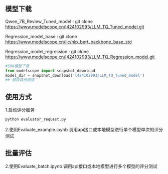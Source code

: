 <!--
 * @Author: error: error: git config user.name & please set dead value or install git && error: git config user.email & please set dead value or install git & please set dead value or install git
 * @Date: 2025-05-14 01:10:37
 * @LastEditors: error: error: git config user.name & please set dead value or install git && error: git config user.email & please set dead value or install git & please set dead value or install git
 * @LastEditTime: 2025-05-14 02:54:36
 * @FilePath: /LLM_Scores/github/README.MD
 * @Description: 这是默认设置,请设置`customMade`, 打开koroFileHeader查看配置 进行设置: https://github.com/OBKoro1/koro1FileHeader/wiki/%E9%85%8D%E7%BD%AE
-->
## 模型下载

Qwen_7B_Review_Tuned_model : git clone https://www.modelscope.cn/l424102993/LLM_TQ_Tuned_model.git

Regression_model_base : git clone https://www.modelscope.cn/iic/nlp_bert_backbone_base_std

Regression_model_regression : git clone https://www.modelscope.cn/l424102993/LLM_TQ_Regression_model.git

```python
#SDK模型下载
from modelscope import snapshot_download
model_dir = snapshot_download('l424102993/LLM_TQ_Tuned_model')
## 替换其他路径
```

## 使用方式

1.启动评分服务
```python
python evaluator_request.py
```

2.使用Evaluate_example.ipynb 调用api接口或本地模型进行单个模型单次的评分测试

## 批量评估

2.使用Evaluate_batch.ipynb 调用api接口或本地模型进行多个模型的评分测试